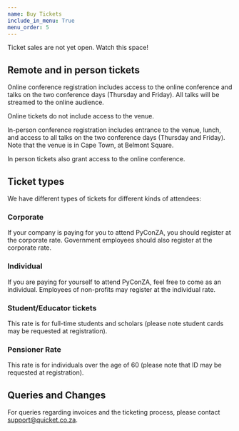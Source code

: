 ```yaml
---
name: Buy Tickets
include_in_menu: True
menu_order: 5
---
```


Ticket sales are not yet open. Watch this space!

## Remote and in person tickets

Online conference registration includes access to the online conference and talks on the two conference days (Thursday and Friday). All talks will be streamed to the online audience.

Online tickets do not include access to the venue.


In-person conference registration includes entrance to the venue, lunch, and access to all talks on the two conference days (Thursday and Friday). Note that the venue is in Cape Town, at Belmont Square.

In person tickets also grant access to the online conference.

## Ticket types 

We have different types of tickets for different kinds of attendees:

### Corporate

If your company is paying for you to attend PyConZA, you should register at the corporate rate. Government employees should also register at the corporate rate.

### Individual 

If you are paying for yourself to attend PyConZA, feel free to come as an individual. Employees of non-profits may register at the individual rate.

### Student/Educator tickets

This rate is for full-time students and scholars (please note student cards may be requested at registration).

### Pensioner Rate

This rate is for individuals over the age of 60 (please note that ID may be requested at registration).

## Queries and Changes

For queries regarding invoices and the ticketing process, please contact support@quicket.co.za.